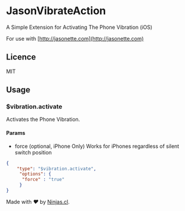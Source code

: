 # JasonVibrateAction
A Simple Extension for Activating The Phone Vibration (iOS)

For use with 
[http://jasonette.com](http://jasonette.com)

## Licence
MIT

## Usage

### $vibration.activate
Activates the Phone Vibration.

#### Params

- force (optional, iPhone Only) Works for iPhones regardless of silent switch position

```json
{
    "type": "$vibration.activate",
     "options": {
      "force" : "true"
     }
}
```


Made with <i class="fa fa-heart">&#9829;</i> by <a href="http://ninjas.cl" target="_blank">Ninjas.cl</a>.